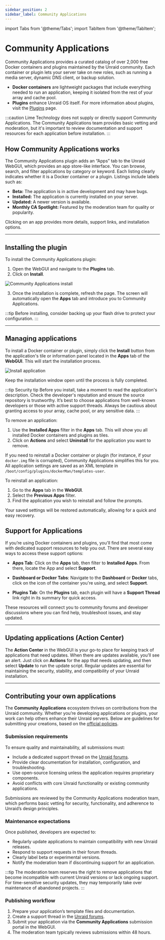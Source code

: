 ```yaml
---
sidebar_position: 2
sidebar_label: Community Applications
---
```


import Tabs from '@theme/Tabs';
import TabItem from '@theme/TabItem';

# Community Applications

Community Applications provides a curated catalog of over 2,000 free Docker containers and plugins maintained by the Unraid community. Each container or plugin lets your server take on new roles, such as running a media server, dynamic DNS client, or backup solution.

- **Docker containers** are lightweight packages that include everything needed to run an application, keeping it isolated from the rest of your array and cache pool.
- **Plugins** enhance Unraid OS itself. For more information about plugins, visit the [Plugins](../customize-your-experience/plugins.md) page.

:::caution
Lime Technology does not supply or directly support Community Applications. The Community Applications team provides basic vetting and moderation, but it's important to review documentation and support resources for each application before installation.
:::

## How Community Applications works

The Community Applications plugin adds an “Apps” tab to the Unraid WebGUI, which provides an app store-like interface. You can browse, search, and filter applications by category or keyword. Each listing clearly indicates whether it is a Docker container or a plugin. Listings include labels such as:

- **Beta:** The application is in active development and may have bugs.
- **Installed:** The application is currently installed on your server.
- **Updated:** A newer version is available.
- **Monthly CA Spotlight:** Featured by the moderation team for quality or popularity.

Clicking on an app provides more details, support links, and installation options.

---

## Installing the plugin

To install the Community Applications plugin:

1. Open the WebGUI and navigate to the **Plugins** tab.
2. Click on **Install**.

<div style={{ margin: 'auto', maxWidth: '714px', display: 'flex', flexDirection: 'column', alignItems: 'center' }}>

![Community Applications install](/img/ca_installation.png)

</div>

3. Once the installation is complete, refresh the page. The screen will automatically open the **Apps** tab and introduce you to Community Applications.

:::tip
Before installing, consider backing up your flash drive to protect your configuration.
:::

---

## Managing applications

<Tabs>
  <TabItem value="Installing applications" label="Installing applications">

To install a Docker container or plugin, simply click the **Install** button from the application's tile or information panel located in the **Apps** tab of the **WebGUI**. This will start the installation process.
<div style={{ margin: 'auto', maxWidth: '423px', display: 'flex', flexDirection: 'column', alignItems: 'center' }}>

![Install application](/img/CA_Tile1.png)

</div>

Keep the installation window open until the process is fully completed.

:::tip Security tip
Before you install, take a moment to read the application's description. Check the developer's reputation and ensure the source repository is trustworthy. It’s best to choose applications from well-known developers or those with active support threads. Always be cautious about granting access to your array, cache pool, or any sensitive data.
:::

  </TabItem>
  
  <TabItem value="Removing applications" label="Removing applications">

To remove an application:

1. Use the **Installed Apps** filter in the **Apps** tab. This will show you all installed Docker containers and plugins as tiles.  
2. Click on **Actions** and select **Uninstall** for the application you want to remove.

  </TabItem>
  
  <TabItem value="Reinstalling applications" label="Reinstalling applications">

If you need to reinstall a Docker container or plugin (for instance, if your `docker.img` file is corrupted), Community Applications simplifies this for you. All application settings are saved as an XML template in `/boot/config/plugins/dockerMan/templates-user`.

To reinstall an application:

1. Go to the **Apps** tab in the **WebGUI**.
2. Select the **Previous Apps** filter.
3. Find the application you wish to reinstall and follow the prompts.

Your saved settings will be restored automatically, allowing for a quick and easy recovery.

  </TabItem>
</Tabs>

## Support for Applications

If you’re using Docker containers and plugins, you'll find that most come with dedicated support resources to help you out. There are several easy ways to access these support options:

- **Apps Tab**: Click on the **Apps** tab, then filter to **Installed Apps**. From there, locate the App and select **Support**.
  
- **Dashboard or Docker Tabs**: Navigate to the **Dashboard** or **Docker** tabs, click on the icon of the container you're using, and select **Support**.

- **Plugins Tab**: On the **Plugins** tab, each plugin will have a **Support Thread** link right in its summary for quick access.

These resources will connect you to community forums and developer discussions where you can find help, troubleshoot issues, and stay updated.

---

## Updating applications (Action Center)

The **Action Center** in the WebGUI is your go-to place for keeping track of applications that need updates. When there are updates available, you’ll see an alert. Just click on **Actions** for the app that needs updating, and then select **Update** to run the update script. Regular updates are essential for maintaining the security, stability, and compatibility of your Unraid installation.

---

## Contributing your own applications

The **Community Applications** ecosystem thrives on contributions from the Unraid community. Whether you’re developing applications or plugins, your work can help others enhance their Unraid servers. Below are guidelines for submitting your creations, based on the [official policies](https://forums.unraid.net/topic/87144-ca-application-policies-notes/).

### Submission requirements

To ensure quality and maintainability, all submissions must:

- Include a dedicated support thread on the [Unraid forums](https://forums.unraid.net/).
- Provide clear documentation for installation, configuration, and troubleshooting.
- Use open-source licensing unless the application requires proprietary components.
- Avoid conflicts with core Unraid functionality or existing community applications.

Submissions are reviewed by the Community Applications moderation team, which performs basic vetting for security, functionality, and adherence to Unraid’s design principles.

### Maintenance expectations

Once published, developers are expected to:

- Regularly update applications to maintain compatibility with new Unraid releases.
- Respond to support requests in their forum threads.
- Clearly label beta or experimental versions.
- Notify the moderation team if discontinuing support for an application.

:::tip
The moderation team reserves the right to remove applications that become incompatible with current Unraid versions or lack ongoing support. For time-sensitive security updates, they may temporarily take over maintenance of abandoned projects.
:::

### Publishing workflow

1. Prepare your application’s template files and documentation.
2. Create a support thread in the [Unraid forums](https://forums.unraid.net/).
3. Submit your application via the **Community Applications** submission portal in the WebGUI.
4. The moderation team typically reviews submissions within 48 hours.
